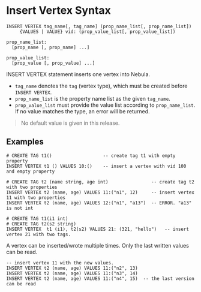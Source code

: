 # Insert Vertex Syntax

```
INSERT VERTEX tag_name[, tag_name] (prop_name_list[, prop_name_list])
     {VALUES | VALUE} vid: (prop_value_list[, prop_value_list])

prop_name_list:
  [prop_name [, prop_name] ...]

prop_value_list:
  [prop_value [, prop_value] ...]
```

INSERT VERTEX statement inserts one vertex into Nebula.

* `tag_name` denotes the `tag` (vertex type), which must be created before `INSERT VERTEX`.
* `prop_name_list` is the property name list as the given `tag_name`.
* `prop_value_list` must provide the value list according to `prop_name_list`. If no value matches the type, an error will be returned.

> No default value is given in this release.

## Examples

```
# CREATE TAG t1()                   -- create tag t1 with empty property
INSERT VERTEX t1 () VALUES 10:()    -- insert a vertex with vid 100 and empty property
```

```
# CREATE TAG t2 (name string, age int)                -- create tag t2 with two properties
INSERT VERTEX t2 (name, age) VALUES 11:("n1", 12)     -- insert vertex 11 with two properties
INSERT VERTEX t2 (name, age) VALUES 12:("n1", "a13")  -- ERROR. "a13" is not int
```

```
# CREATE TAG t1(i1 int)
# CREATE TAG t2(s2 string)
INSERT VERTEX  t1 (i1), t2(s2) VALUES 21: (321, "hello")   -- insert vertex 21 with two tags.
```

A vertex can be inserted/wrote multiple times. Only the last written values can be read.

```
-- insert vertex 11 with the new values.
INSERT VERTEX t2 (name, age) VALUES 11:("n2", 13)
INSERT VERTEX t2 (name, age) VALUES 11:("n3", 14)
INSERT VERTEX t2 (name, age) VALUES 11:("n4", 15)  -- the last version can be read
```
